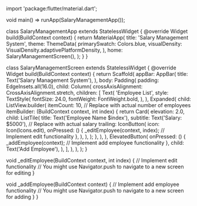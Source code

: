 import 'package:flutter/material.dart';

void main() => runApp(SalaryManagementApp());

class SalaryManagementApp extends StatelessWidget {
  @override
  Widget build(BuildContext context) {
    return MaterialApp(
      title: 'Salary Management System',
      theme: ThemeData(
        primarySwatch: Colors.blue,
        visualDensity: VisualDensity.adaptivePlatformDensity,
      ),
      home: SalaryManagementScreen(),
    );
  }
}

class SalaryManagementScreen extends StatelessWidget {
  @override
  Widget build(BuildContext context) {
    return Scaffold(
      appBar: AppBar(
        title: Text('Salary Management System'),
      ),
      body: Padding(
        padding: EdgeInsets.all(16.0),
        child: Column(
          crossAxisAlignment: CrossAxisAlignment.stretch,
          children: [
            Text(
              'Employee List',
              style: TextStyle(
                fontSize: 24.0,
                fontWeight: FontWeight.bold,
              ),
            ),
            Expanded(
              child: ListView.builder(
                itemCount: 10, // Replace with actual number of employees
                itemBuilder: (BuildContext context, int index) {
                  return Card(
                    elevation: 2.0,
                    child: ListTile(
                      title: Text('Employee Name $index'),
                      subtitle: Text('Salary: \$5000'), // Replace with actual salary
                      trailing: IconButton(
                        icon: Icon(Icons.edit),
                        onPressed: () {
                          _editEmployee(context, index); // Implement edit functionality
                        },
                      ),
                    ),
                  );
                },
              ),
            ),
            ElevatedButton(
              onPressed: () {
                _addEmployee(context); // Implement add employee functionality
              },
              child: Text('Add Employee'),
            ),
          ],
        ),
      ),
    );
  }

  void _editEmployee(BuildContext context, int index) {
    // Implement edit functionality
    // You might use Navigator.push to navigate to a new screen for editing
  }

  void _addEmployee(BuildContext context) {
    // Implement add employee functionality
    // You might use Navigator.push to navigate to a new screen for adding
  }
}

